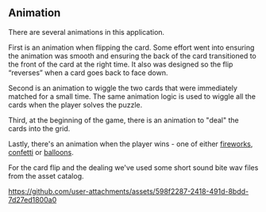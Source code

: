 ## Animation

There are several animations in this application. 

First is an animation when flipping the card. Some effort went into ensuring the animation was smooth and ensuring the back of the card transitioned to the front of the card at the right time. It also was designed so the flip “reverses” when a card goes back to face down.

Second is an animation to wiggle the two cards that were immediately matched for a small time. The same animation logic is used to wiggle all the cards when the player solves the puzzle.

Third, at the beginning of the game, there is an animation to "deal" the cards into the grid.

Lastly, there's an animation when the player wins - one of either [fireworks](./lab3/FireworksView.swift), [confetti](./lab3/ConfettiView.swift) or [balloons](./lab3/BalloonAscentView.swift).

For the card flip and the dealing we've used some short sound bite wav files from the asset catalog.

https://github.com/user-attachments/assets/598f2287-2418-491d-8bdd-7d27ed1800a0

